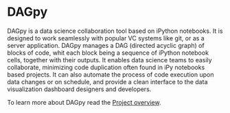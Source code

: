 # DAGpy

DAGpy is a data science collaboration tool based on iPython notebooks. It is designed to work seamlessly with popular VC systems like git, or as a server application. DAGpy manages a DAG (directed acyclic graph) of blocks of code, whit each block being a sequence of iPython notebook cells, together with their outputs. It enables data science teams to easily collaborate, minimizing code duplication often found in iPy notebooks based projects. It can also automate the process of code execution upon data changes or on schedule, and provide a clean interface to the data visualization dashboard designers and developers.

To learn more about DAGpy read the [Project overview](doc/project_overview.md).
